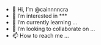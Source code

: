 - 👋 Hi, I’m @cainnnncra
- 👀 I’m interested in ***
- 🌱 I’m currently learning ...
- 💞️ I’m looking to collaborate on ...
- 📫 How to reach me ...

<!---
cainnnncra/cainnnncra is a ✨ special ✨ repository because its `README.md` (this file) appears on your GitHub profile.
You can click the Preview link to take a look at your changes.
--->
